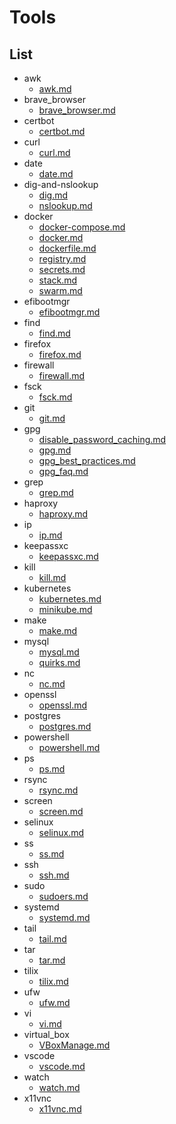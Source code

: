 # Tools

## List

- awk
  - [awk.md](./awk/awk.md)
- brave_browser
  - [brave_browser.md](./brave_browser/brave_browser.md)
- certbot
  - [certbot.md](./certbot/certbot.md)
- curl
  - [curl.md](./curl/curl.md)
- date
  - [date.md](./date/date.md)
- dig-and-nslookup
  - [dig.md](./dig-and-nslookup/dig.md)
  - [nslookup.md](./dig-and-nslookup/nslookup.md)
- docker
  - [docker-compose.md](./docker/docker-compose.md)
  - [docker.md](./docker/docker.md)
  - [dockerfile.md](./docker/dockerfile.md)
  - [registry.md](./docker/registry.md)
  - [secrets.md](./docker/secrets.md)
  - [stack.md](./docker/stack.md)
  - [swarm.md](./docker/swarm.md)
- efibootmgr
  - [efibootmgr.md](./efibootmgr/efibootmgr.md)
- find
  - [find.md](./find/find.md)
- firefox
  - [firefox.md](./firefox/firefox.md)
- firewall
  - [firewall.md](./firewall/firewall.md)
- fsck
  - [fsck.md](./fsck/fsck.md)
- git
  - [git.md](./git/git.md)
- gpg
  - [disable_password_caching.md](./gpg/disable_password_caching.md)
  - [gpg.md](./gpg/gpg.md)
  - [gpg_best_practices.md](./gpg/gpg_best_practices.md)
  - [gpg_faq.md](./gpg/gpg_faq.md)
- grep
  - [grep.md](./grep/grep.md)
- haproxy
  - [haproxy.md](./haproxy/haproxy.md)
- ip
  - [ip.md](./ip/ip.md)
- keepassxc
  - [keepassxc.md](./keepassxc/keepassxc.md)
- kill
  - [kill.md](./kill/kill.md)
- kubernetes
  - [kubernetes.md](./kubernetes/kubernetes.md)
  - [minikube.md](./kubernetes/minikube.md)
- make
  - [make.md](./make/make.md)
- mysql
  - [mysql.md](./mysql/mysql.md)
  - [quirks.md](./mysql/quirks.md)
- nc
  - [nc.md](./nc/nc.md)
- openssl
  - [openssl.md](./openssl/openssl.md)
- postgres
  - [postgres.md](./postgres/postgres.md)
- powershell
  - [powershell.md](./powershell/powershell.md)
- ps
  - [ps.md](./ps/ps.md)
- rsync
  - [rsync.md](./rsync/rsync.md)
- screen
  - [screen.md](./screen/screen.md)
- selinux
  - [selinux.md](./selinux/selinux.md)
- ss
  - [ss.md](./ss/ss.md)
- ssh
  - [ssh.md](./ssh/ssh.md)
- sudo
  - [sudoers.md](./sudo/sudoers.md)
- systemd
  - [systemd.md](./systemd/systemd.md)
- tail
  - [tail.md](./tail/tail.md)
- tar
  - [tar.md](./tar/tar.md)
- tilix
  - [tilix.md](./tilix/tilix.md)
- ufw
  - [ufw.md](./ufw/ufw.md)
- vi
  - [vi.md](./vi/vi.md)
- virtual_box
  - [VBoxManage.md](./virtual_box/VBoxManage.md)
- vscode
  - [vscode.md](./vscode/vscode.md)
- watch
  - [watch.md](./watch/watch.md)
- x11vnc
  - [x11vnc.md](./x11vnc/x11vnc.md)
